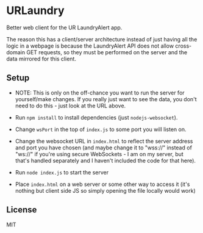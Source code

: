 # URLaundry
Better web client for the UR LaundryAlert app.

The reason this has a client/server architecture instead of just having all the logic in a webpage is because the LaundryAlert API does not allow cross-domain GET requests, so they must be performed on the server and the data mirrored for this client.

## Setup

- NOTE: This is only on the off-chance you want to run the server for yourself/make changes. If you really just want to see the data, you don't need to do this - just look at the URL above.

- Run `npm install` to install dependencies (just `nodejs-websocket`).  
- Change `wsPort` in the top of `index.js` to some port you will listen on.
- Change the websocket URL in `index.html` to reflect the server address and port you have chosen (and maybe change it to "wss://" instead of "ws://" if you're using secure WebSockets - I am on my server, but that's handled separately and I haven't included the code for that here).
- Run `node index.js` to start the server
- Place `index.html` on a web server or some other way to access it (it's nothing but client side JS so simply opening the file locally would work)

## License  
MIT
